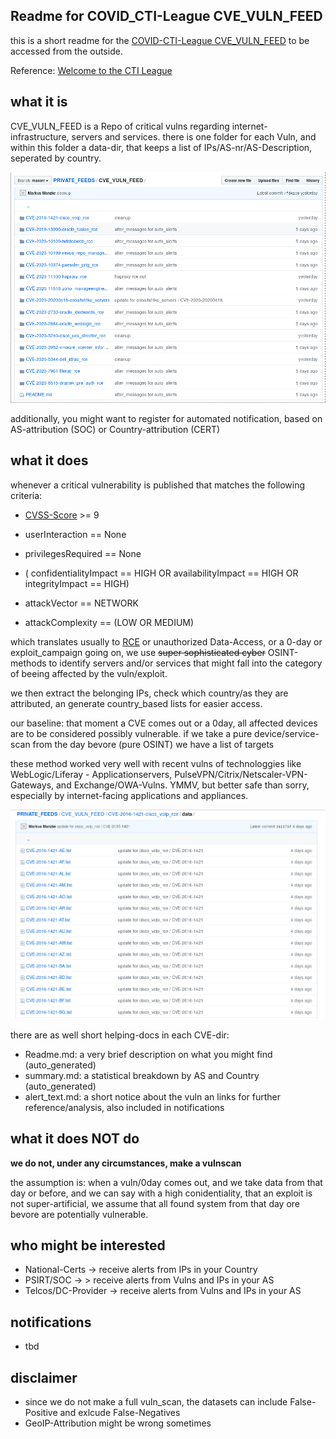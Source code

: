 

## Readme for COVID_CTI-League CVE_VULN_FEED

this is a short readme for the [COVID-CTI-League CVE_VULN_FEED](https://github.com/COVID-19-CTI-LEAGUE/PRIVATE_FEEDS/tree/master/CVE_VULN_FEED)
to be accessed from the outside.

Reference: [Welcome to the CTI League](https://cti-league.com/)


## what it is

CVE_VULN_FEED is a Repo of critical vulns regarding internet-infrastructure,
servers and services. there is one folder for each Vuln, and within this folder a 
data-dir, that keeps a list of IPs/AS-nr/AS-Description, seperated by country.

![cve-feed.png](cve-feed.png)


additionally, you might want to register for automated notification,
based on AS-attribution (SOC) or Country-attribution (CERT)


## what it does



whenever a critical vulnerability is published that matches the following
criteria:

- [CVSS-Score](https://nvd.nist.gov/vuln-metrics/cvss) >= 9

- userInteraction == None
- privilegesRequired == None
- ( confidentialityImpact == HIGH  OR availabilityImpact == HIGH OR integrityImpact == HIGH)
- attackVector == NETWORK 
- attackComplexity == (LOW OR MEDIUM)

which translates usually to [RCE](https://searchwindowsserver.techtarget.com/definition/remote-code-execution-RCE)
or unauthorized Data-Access, or a 0-day or exploit_campaign going on, 
we use <strike>super sophisticated cyber</strike> OSINT-methods to identify
servers and/or services that might fall into the category of beeing affected by the vuln/exploit.

we then extract the belonging IPs, check which country/as they are attributed, an generate country_based lists
for easier access.

our baseline: that moment a CVE comes out or a 0day,
all affected devices are to be considered possibly
vulnerable. if we take a pure device/service-scan
from the day bevore (pure OSINT) we have a
list of targets

these method worked very well with recent vulns of
technologgies like WebLogic/Liferay - Applicationservers,
PulseVPN/Citrix/Netscaler-VPN-Gateways, and Exchange/OWA-Vulns.
YMMV, but better safe than sorry, especially by internet-facing
applications and appliances.


![data-details.png](data-details.png)


there are as well short helping-docs in each CVE-dir:

- Readme.md: a very brief description on what you might find (auto_generated)
- summary.md: a statistical breakdown by AS and Country (auto_generated)
- alert_text.md: a short notice about the vuln an links for further reference/analysis, also included in notifications 



## what it does NOT do


**we do not, under any circumstances, make a vulnscan**

the assumption is: when a vuln/0day comes out, and we take data from that day or before, and we can
say with a high conidentiality, that an exploit is not super-artificial, we assume
that all found system from that day ore bevore are potentially
vulnerable.



## who might be interested

- National-Certs -> receive alerts from IPs in your Country
- PSIRT/SOC -> > receive alerts from Vulns and IPs in your AS
- Telcos/DC-Provider -> receive alerts from Vulns and IPs in your AS


## notifications 

- tbd

## disclaimer

- since we do not make a full vuln_scan, the datasets can include False-Positive and exlcude False-Negatives
- GeoIP-Attribution might be wrong sometimes






